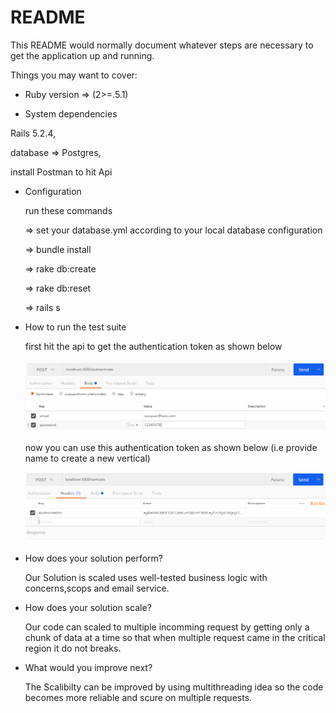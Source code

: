 # README

This README would normally document whatever steps are necessary to get the
application up and running.

Things you may want to cover:

* Ruby version => (2>=.5.1)



* System dependencies

Rails 5.2.4, 

database => Postgres,

install Postman to hit Api



* Configuration

    run these commands

    => set your database.yml according to your local database configuration

    => bundle install

    => rake db:create

    => rake db:reset

    => rails s


* How to run the test suite


    first hit the api to get the authentication token as shown below

    ![alt text](https://github.com/Usmanriaz665/Passion.io/blob/master/public/authenticate_request.png)

    now you can use this authentication token as shown below (i.e provide name to create a new vertical)

    ![alt text](https://github.com/Usmanriaz665/Passion.io/blob/master/public/token_request.png)



* How does your solution perform?

    Our Solution is scaled uses well-tested business logic with concerns,scops and email service.

* How does your solution scale?

    Our code can scaled to multiple incomming request by getting only a chunk of data at a time so that when multiple request came in the critical region it do not breaks.

* What would you improve next?

    The Scalibilty can be improved by using multithreading idea so the code becomes more reliable and scure on multiple requests.


